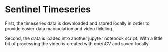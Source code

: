 # Sentinel Timeseries

First, the timeseries data is downloaded and stored locally in order to provide easier data manipulation and video fiddling.

Second, the data is loaded into another jupyter notebook script. With a little bit of processing the video is created with openCV and saved locally.
